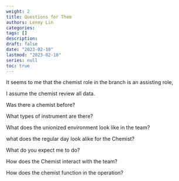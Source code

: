 ```yaml
---
weight: 2
title: Questions for Them
authors: Lenny Lin
categories: 
tags: []
description: 
draft: false
date: "2023-02-10"
lastmod: "2023-02-10"
series: null
toc: true
---
```


It seems to me that the chemist role in the branch is an assisting role, 

I assume the chemist review all data.

Was there a chemist before?  

What types of instrument are there?  

What does the unionized environment look like in the team?

what does the regular day look alike for the Chemist?

What do you expect me to do?

How does the Chemist interact with the team?

How does the chemist function in the operation?


